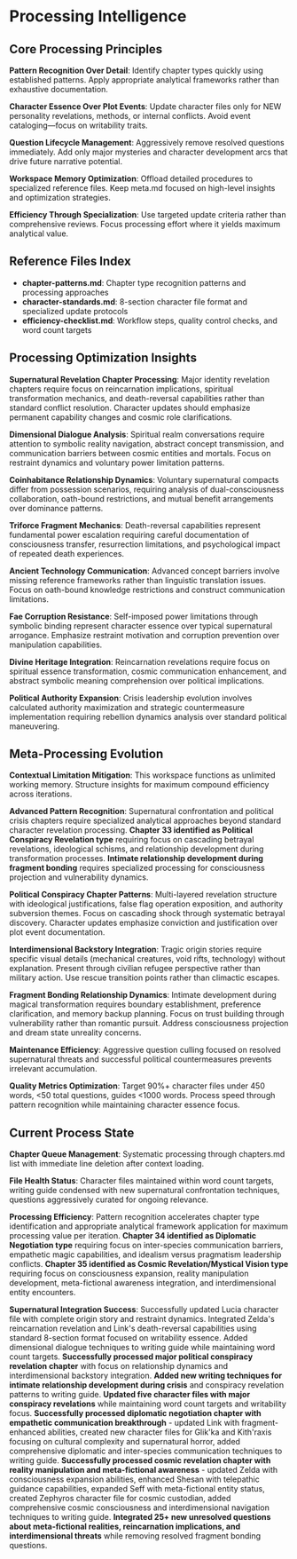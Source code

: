 # Processing Intelligence

## Core Processing Principles

**Pattern Recognition Over Detail**: Identify chapter types quickly using established patterns. Apply appropriate analytical frameworks rather than exhaustive documentation.

**Character Essence Over Plot Events**: Update character files only for NEW personality revelations, methods, or internal conflicts. Avoid event cataloging—focus on writability traits.

**Question Lifecycle Management**: Aggressively remove resolved questions immediately. Add only major mysteries and character development arcs that drive future narrative potential.

**Workspace Memory Optimization**: Offload detailed procedures to specialized reference files. Keep meta.md focused on high-level insights and optimization strategies.

**Efficiency Through Specialization**: Use targeted update criteria rather than comprehensive reviews. Focus processing effort where it yields maximum analytical value.

## Reference Files Index
- **chapter-patterns.md**: Chapter type recognition patterns and processing approaches
- **character-standards.md**: 8-section character file format and specialized update protocols  
- **efficiency-checklist.md**: Workflow steps, quality control checks, and word count targets

## Processing Optimization Insights

**Supernatural Revelation Chapter Processing**: Major identity revelation chapters require focus on reincarnation implications, spiritual transformation mechanics, and death-reversal capabilities rather than standard conflict resolution. Character updates should emphasize permanent capability changes and cosmic role clarifications.

**Dimensional Dialogue Analysis**: Spiritual realm conversations require attention to symbolic reality navigation, abstract concept transmission, and communication barriers between cosmic entities and mortals. Focus on restraint dynamics and voluntary power limitation patterns.

**Coinhabitance Relationship Dynamics**: Voluntary supernatural compacts differ from possession scenarios, requiring analysis of dual-consciousness collaboration, oath-bound restrictions, and mutual benefit arrangements over dominance patterns.

**Triforce Fragment Mechanics**: Death-reversal capabilities represent fundamental power escalation requiring careful documentation of consciousness transfer, resurrection limitations, and psychological impact of repeated death experiences.

**Ancient Technology Communication**: Advanced concept barriers involve missing reference frameworks rather than linguistic translation issues. Focus on oath-bound knowledge restrictions and construct communication limitations.

**Fae Corruption Resistance**: Self-imposed power limitations through symbolic binding represent character essence over typical supernatural arrogance. Emphasize restraint motivation and corruption prevention over manipulation capabilities.

**Divine Heritage Integration**: Reincarnation revelations require focus on spiritual essence transformation, cosmic communication enhancement, and abstract symbolic meaning comprehension over political implications.

**Political Authority Expansion**: Crisis leadership evolution involves calculated authority maximization and strategic countermeasure implementation requiring rebellion dynamics analysis over standard political maneuvering.

## Meta-Processing Evolution

**Contextual Limitation Mitigation**: This workspace functions as unlimited working memory. Structure insights for maximum compound efficiency across iterations.

**Advanced Pattern Recognition**: Supernatural confrontation and political crisis chapters require specialized analytical approaches beyond standard character revelation processing. **Chapter 33 identified as Political Conspiracy Revelation type** requiring focus on cascading betrayal revelations, ideological schisms, and relationship development during transformation processes. **Intimate relationship development during fragment bonding** requires specialized processing for consciousness projection and vulnerability dynamics.

**Political Conspiracy Chapter Patterns**: Multi-layered revelation structure with ideological justifications, false flag operation exposition, and authority subversion themes. Focus on cascading shock through systematic betrayal discovery. Character updates emphasize conviction and justification over plot event documentation.

**Interdimensional Backstory Integration**: Tragic origin stories require specific visual details (mechanical creatures, void rifts, technology) without explanation. Present through civilian refugee perspective rather than military action. Use rescue transition points rather than climactic escapes.

**Fragment Bonding Relationship Dynamics**: Intimate development during magical transformation requires boundary establishment, preference clarification, and memory backup planning. Focus on trust building through vulnerability rather than romantic pursuit. Address consciousness projection and dream state unreality concerns.

**Maintenance Efficiency**: Aggressive question culling focused on resolved supernatural threats and successful political countermeasures prevents irrelevant accumulation.

**Quality Metrics Optimization**: Target 90%+ character files under 450 words, <50 total questions, guides <1000 words. Process speed through pattern recognition while maintaining character essence focus.

## Current Process State

**Chapter Queue Management**: Systematic processing through chapters.md list with immediate line deletion after context loading.

**File Health Status**: Character files maintained within word count targets, writing guide condensed with new supernatural confrontation techniques, questions aggressively curated for ongoing relevance.

**Processing Efficiency**: Pattern recognition accelerates chapter type identification and appropriate analytical framework application for maximum processing value per iteration. **Chapter 34 identified as Diplomatic Negotiation type** requiring focus on inter-species communication barriers, empathetic magic capabilities, and idealism versus pragmatism leadership conflicts. **Chapter 35 identified as Cosmic Revelation/Mystical Vision type** requiring focus on consciousness expansion, reality manipulation development, meta-fictional awareness integration, and interdimensional entity encounters.

**Supernatural Integration Success**: Successfully updated Lucia character file with complete origin story and restraint dynamics. Integrated Zelda's reincarnation revelation and Link's death-reversal capabilities using standard 8-section format focused on writability essence. Added dimensional dialogue techniques to writing guide while maintaining word count targets. **Successfully processed major political conspiracy revelation chapter** with focus on relationship dynamics and interdimensional backstory integration. **Added new writing techniques for intimate relationship development during crisis** and conspiracy revelation patterns to writing guide. **Updated five character files with major conspiracy revelations** while maintaining word count targets and writability focus. **Successfully processed diplomatic negotiation chapter with empathetic communication breakthrough** - updated Link with fragment-enhanced abilities, created new character files for Glik'ka and Kith'raxis focusing on cultural complexity and supernatural horror, added comprehensive diplomatic and inter-species communication techniques to writing guide. **Successfully processed cosmic revelation chapter with reality manipulation and meta-fictional awareness** - updated Zelda with consciousness expansion abilities, enhanced Shesan with telepathic guidance capabilities, expanded Seff with meta-fictional entity status, created Zephyros character file for cosmic custodian, added comprehensive cosmic consciousness and interdimensional navigation techniques to writing guide. **Integrated 25+ new unresolved questions about meta-fictional realities, reincarnation implications, and interdimensional threats** while removing resolved fragment bonding questions.
